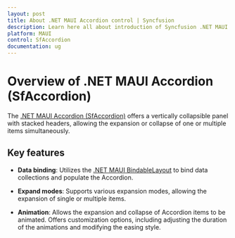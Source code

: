 ```yaml
---
layout: post
title: About .NET MAUI Accordion control | Syncfusion
description: Learn here all about introduction of Syncfusion .NET MAUI Accordion (SfAccordion) control, its elements and more.
platform: MAUI
control: SfAccordion
documentation: ug
---
```


# Overview of .NET MAUI Accordion (SfAccordion)

The [.NET MAUI Accordion (SfAccordion)](https://www.syncfusion.com/maui-controls/maui-accordion) offers a vertically collapsible panel with stacked headers, allowing the expansion or collapse of one or multiple items simultaneously.

## Key features

* **Data binding**: Utilizes the [.NET MAUI BindableLayout](https://learn.microsoft.com/en-us/dotnet/maui/user-interface/layouts/bindablelayout) to bind data collections and populate the Accordion.

* **Expand modes**: Supports various expansion modes, allowing the expansion of single or multiple items.

* **Animation**: Allows the expansion and collapse of Accordion items to be animated. Offers customization options, including adjusting the duration of the animations and modifying the easing style.